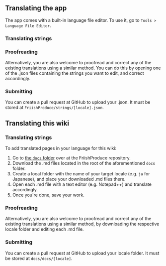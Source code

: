 ## Translating the app
The app comes with a built-in language file editor. To use it, go to `Tools > Language File Editor`.

### Translating strings

### Proofreading
Alternatively, you are also welcome to proofread and correct any of the existing translations using a similar method. You can do this by opening one of the .json files containing the strings you want to edit, and correct accordingly.

### Submitting
You can create a pull request at GitHub to upload your .json. It must be stored at `FriishProduce/strings/[locale].json`.

## Translating this wiki

### Translating strings
To add translated pages in your language for this wiki:

1. Go to [the `docs` folder](https://github.com/CatmanFan/FriishProduce/tree/main/docs/docs) over at the FriishProduce repository.
2. Download the .md files located in the root of the aforementioned `docs` folder.
3. Create a local folder with the name of your target locale (e.g. `ja` for Japanese), and place your downloaded .md files there.
4. Open each .md file with a text editor (e.g. Notepad++) and translate accordingly.
5. Once you're done, save your work.
	
### Proofreading
Alternatively, you are also welcome to proofread and correct any of the existing translations using a similar method, by downloading the respective locale folder and editing each .md file.

### Submitting
You can create a pull request at GitHub to upload your locale folder. It must be stored at `docs/docs/[locale]`.